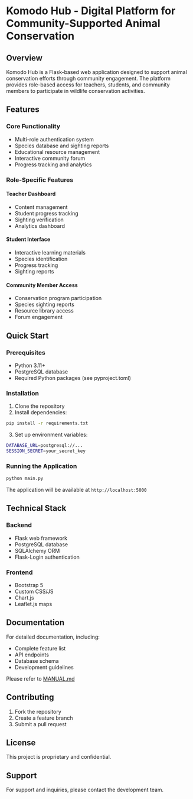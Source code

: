 # Komodo Hub - Digital Platform for Community-Supported Animal Conservation

## Overview
Komodo Hub is a Flask-based web application designed to support animal conservation efforts through community engagement. The platform provides role-based access for teachers, students, and community members to participate in wildlife conservation activities.

## Features

### Core Functionality
- Multi-role authentication system
- Species database and sighting reports
- Educational resource management
- Interactive community forum
- Progress tracking and analytics

### Role-Specific Features

#### Teacher Dashboard
- Content management
- Student progress tracking
- Sighting verification
- Analytics dashboard

#### Student Interface
- Interactive learning materials
- Species identification
- Progress tracking
- Sighting reports

#### Community Member Access
- Conservation program participation
- Species sighting reports
- Resource library access
- Forum engagement

## Quick Start

### Prerequisites
- Python 3.11+
- PostgreSQL database
- Required Python packages (see pyproject.toml)

### Installation
1. Clone the repository
2. Install dependencies:
```bash
pip install -r requirements.txt
```
3. Set up environment variables:
```bash
DATABASE_URL=postgresql://...
SESSION_SECRET=your_secret_key
```

### Running the Application
```bash
python main.py
```
The application will be available at `http://localhost:5000`

## Technical Stack

### Backend
- Flask web framework
- PostgreSQL database
- SQLAlchemy ORM
- Flask-Login authentication

### Frontend
- Bootstrap 5
- Custom CSS/JS
- Chart.js
- Leaflet.js maps

## Documentation
For detailed documentation, including:
- Complete feature list
- API endpoints
- Database schema
- Development guidelines

Please refer to [MANUAL.md](MANUAL.md)

## Contributing
1. Fork the repository
2. Create a feature branch
3. Submit a pull request

## License
This project is proprietary and confidential.

## Support
For support and inquiries, please contact the development team.